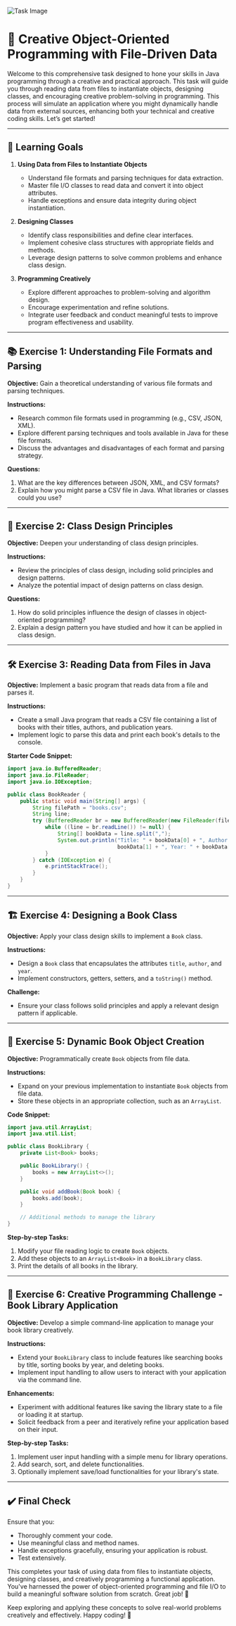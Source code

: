 ![Task Image](https://oaidalleapiprodscus.blob.core.windows.net/private/org-asPC5Skb6EoE1i324HhdGnV1/user-4VyHdJuNDsg3rdcmO7ghXoi2/img-AuNpGtzNK15T0VUoTn0fZfne.png?st=2024-11-08T11%3A44%3A43Z&se=2024-11-08T13%3A44%3A43Z&sp=r&sv=2024-08-04&sr=b&rscd=inline&rsct=image/png&skoid=d505667d-d6c1-4a0a-bac7-5c84a87759f8&sktid=a48cca56-e6da-484e-a814-9c849652bcb3&skt=2024-11-08T09%3A04%3A29Z&ske=2024-11-09T09%3A04%3A29Z&sks=b&skv=2024-08-04&sig=7GaWlRmbCuw90outO8tW5BI7vXGO3fgbIUhq7L/qavs%3D)

# 🌟 Creative Object-Oriented Programming with File-Driven Data

Welcome to this comprehensive task designed to hone your skills in Java programming through a creative and practical approach. This task will guide you through reading data from files to instantiate objects, designing classes, and encouraging creative problem-solving in programming. This process will simulate an application where you might dynamically handle data from external sources, enhancing both your technical and creative coding skills. Let’s get started!

---

## 🎯 Learning Goals

1. **Using Data from Files to Instantiate Objects**
   - Understand file formats and parsing techniques for data extraction.
   - Master file I/O classes to read data and convert it into object attributes.
   - Handle exceptions and ensure data integrity during object instantiation.

2. **Designing Classes**
   - Identify class responsibilities and define clear interfaces.
   - Implement cohesive class structures with appropriate fields and methods.
   - Leverage design patterns to solve common problems and enhance class design.

3. **Programming Creatively**
   - Explore different approaches to problem-solving and algorithm design.
   - Encourage experimentation and refine solutions.
   - Integrate user feedback and conduct meaningful tests to improve program effectiveness and usability.

---

## 📚 Exercise 1: Understanding File Formats and Parsing

**Objective:** Gain a theoretical understanding of various file formats and parsing techniques.

**Instructions:**

- Research common file formats used in programming (e.g., CSV, JSON, XML).
- Explore different parsing techniques and tools available in Java for these file formats.
- Discuss the advantages and disadvantages of each format and parsing strategy.

**Questions:**

1. What are the key differences between JSON, XML, and CSV formats?
2. Explain how you might parse a CSV file in Java. What libraries or classes could you use?

---

## 📘 Exercise 2: Class Design Principles

**Objective:** Deepen your understanding of class design principles.

**Instructions:**

- Review the principles of class design, including solid principles and design patterns.
- Analyze the potential impact of design patterns on class design.

**Questions:**

1. How do solid principles influence the design of classes in object-oriented programming?
2. Explain a design pattern you have studied and how it can be applied in class design.

---

## 🛠️ Exercise 3: Reading Data from Files in Java

**Objective:** Implement a basic program that reads data from a file and parses it.

**Instructions:**

- Create a small Java program that reads a CSV file containing a list of books with their titles, authors, and publication years.
- Implement logic to parse this data and print each book's details to the console.

**Starter Code Snippet:**

```java
import java.io.BufferedReader;
import java.io.FileReader;
import java.io.IOException;

public class BookReader {
    public static void main(String[] args) {
        String filePath = "books.csv";
        String line;
        try (BufferedReader br = new BufferedReader(new FileReader(filePath))) {
            while ((line = br.readLine()) != null) {
                String[] bookData = line.split(",");
                System.out.println("Title: " + bookData[0] + ", Author: " +
                                   bookData[1] + ", Year: " + bookData[2]);
            }
        } catch (IOException e) {
            e.printStackTrace();
        }
    }
}
```

---

## 🏗️ Exercise 4: Designing a Book Class

**Objective:** Apply your class design skills to implement a `Book` class.

**Instructions:**

- Design a `Book` class that encapsulates the attributes `title`, `author`, and `year`.
- Implement constructors, getters, setters, and a `toString()` method.

**Challenge:**

- Ensure your class follows solid principles and apply a relevant design pattern if applicable.

---

## 🚀 Exercise 5: Dynamic Book Object Creation

**Objective:** Programmatically create `Book` objects from file data.

**Instructions:**

- Expand on your previous implementation to instantiate `Book` objects from file data.
- Store these objects in an appropriate collection, such as an `ArrayList`.

**Code Snippet:**

```java
import java.util.ArrayList;
import java.util.List;

public class BookLibrary {
    private List<Book> books;

    public BookLibrary() {
        books = new ArrayList<>();
    }

    public void addBook(Book book) {
        books.add(book);
    }

    // Additional methods to manage the library
}
```

**Step-by-step Tasks:**

1. Modify your file reading logic to create `Book` objects.
2. Add these objects to an `ArrayList<Book>` in a `BookLibrary` class.
3. Print the details of all books in the library.

---

## 🌟 Exercise 6: Creative Programming Challenge - Book Library Application

**Objective:** Develop a simple command-line application to manage your book library creatively.

**Instructions:**

- Extend your `BookLibrary` class to include features like searching books by title, sorting books by year, and deleting books.
- Implement input handling to allow users to interact with your application via the command line.

**Enhancements:**

- Experiment with additional features like saving the library state to a file or loading it at startup.
- Solicit feedback from a peer and iteratively refine your application based on their input.

**Step-by-step Tasks:**

1. Implement user input handling with a simple menu for library operations.
2. Add search, sort, and delete functionalities.
3. Optionally implement save/load functionalities for your library's state.

---

## ✔️ Final Check

Ensure that you:

- Thoroughly comment your code.
- Use meaningful class and method names.
- Handle exceptions gracefully, ensuring your application is robust.
- Test extensively.

This completes your task of using data from files to instantiate objects, designing classes, and creatively programming a functional application. You've harnessed the power of object-oriented programming and file I/O to build a meaningful software solution from scratch. Great job! 🎉

Keep exploring and applying these concepts to solve real-world problems creatively and effectively. Happy coding! 🚀